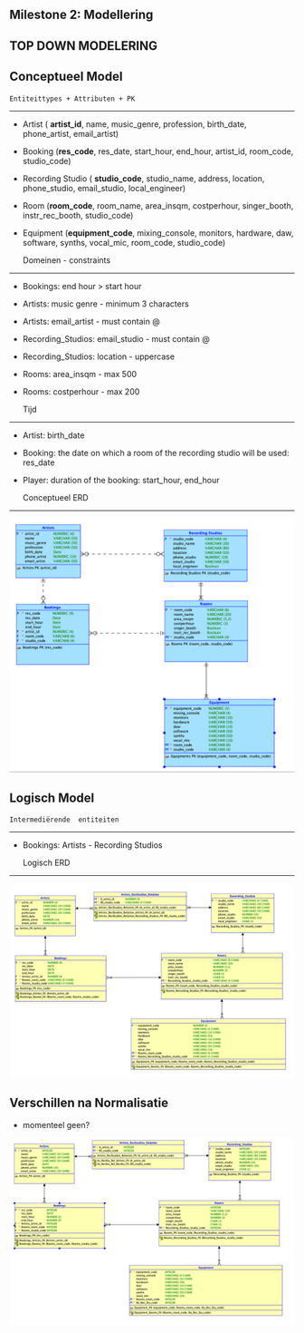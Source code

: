 Milestone 2: Modellering
---
TOP DOWN MODELERING
---

Conceptueel Model
---

    Entiteittypes + Attributen + PK
---
- Artist ( **artist_id**, name, music_genre, profession, birth_date, phone_artist, email_artist)
- Booking (**res_code**, res_date, start_hour, end_hour, artist_id, room_code, studio_code)
- Recording Studio ( **studio_code**, studio_name, address, location, phone_studio, email_studio, local_engineer)
- Room (**room_code**, room_name, area_insqm, costperhour, singer_booth, instr_rec_booth, studio_code)
- Equipment (**equipment_code**, mixing_console, monitors, hardware, daw, software, synths, vocal_mic, room_code, studio_code)


    Domeinen - constraints
--- 
- Bookings: end hour > start hour
- Artists: music genre - minimum 3 characters
- Artists: email_artist - must contain @
- Recording_Studios: email_studio - must contain @
- Recording_Studios: location - uppercase
- Rooms: area_insqm - max 500
- Rooms: costperhour - max 200


    Tijd 
---
- Artist: birth_date
- Booking: the date on which a room of the recording studio will be used: res_date 
- Player: duration of the booking: start_hour, end_hour



    Conceptueel ERD
---

![Conceptueel Model](conceptueel_model_v1.PNG)

Logisch Model
---

    Intermediërende  entiteiten
---
- Bookings: Artists - Recording Studios


    Logisch ERD
---

![Logisch Model](logisch_model_v1.PNG)

Verschillen na Normalisatie
---
- momenteel geen?

![Finaal Model](Finaal_ERD_M2.png)


